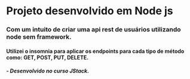# Projeto desenvolvido em Node js

### Com um intuito de criar uma api rest de usuários utilizando node sem framework.
#### Utilizei o insomnia para aplicar os endpoints para cada tipo de método como: GET, POST, PUT, DELETE.

<h5>- Desenvolvido no curso JStack.</h5>
